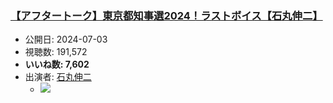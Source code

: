 ### [【アフタートーク】東京都知事選2024！ラストボイス【石丸伸二】](https://www.youtube.com/watch?v=gEJn9yITdR4)
-   公開日: 2024-07-03
-   視聴数: 191,572
-   **いいね数: 7,602**
-   出演者: [石丸伸二](/rehacq_fan/people/石丸伸二 "wikilink")
    - [![](https://img.youtube.com/vi/gEJn9yITdR4/hqdefault.jpg)](https://www.youtube.com/watch?v=gEJn9yITdR4)
